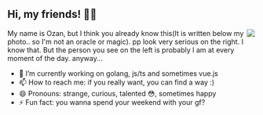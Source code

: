 ## Hi, my friends! 👋👋

<img align="right" src="https://media.giphy.com/media/PiQejEf31116URju4V/giphy.gif">
My name is Ozan, but I think you already know this(It is written below my photo.. so I'm not an oracle or magic).
pp look very serious on the right. I know that. But the person you see on the left is probably I am at every moment of the day. anyway...

- 🔭 I’m currently working on golang, js/ts and sometimes vue.js
- 📫 How to reach me: if you really want, you can find a way :)
- 😄 Pronouns: strange, curious, talented 😳, sometimes happy
- ⚡ Fun fact: you wanna spend your weekend with your gf?
